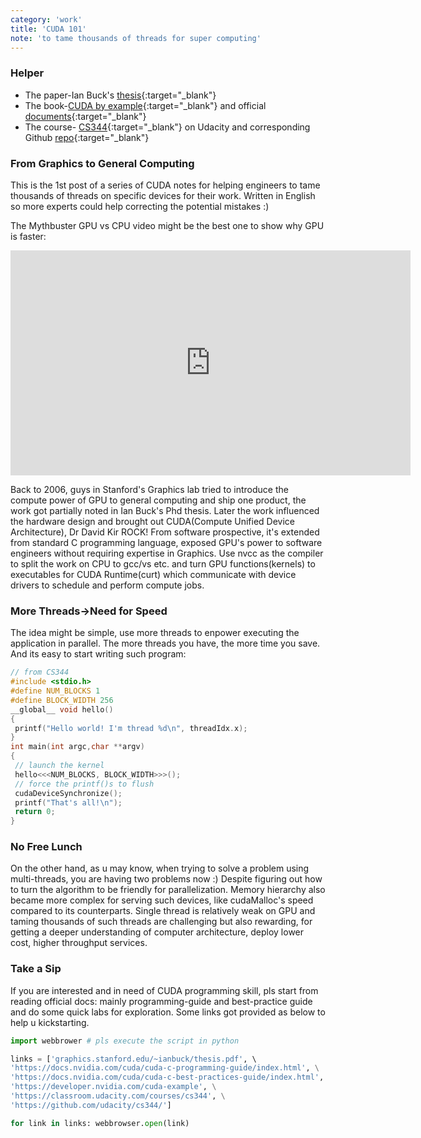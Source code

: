 ```yaml
---
category: 'work'
title: 'CUDA 101'
note: 'to tame thousands of threads for super computing'
---
```


### Helper
+ The paper-Ian Buck's [thesis](http://graphics.stanford.edu/~ianbuck/thesis.pdf){:target="_blank"}
+ The book-[CUDA by example](https://developer.nvidia.com/cuda-example){:target="_blank"} and official [documents](https://docs.nvidia.com/cuda/){:target="_blank"}
+ The course- [CS344](https://classroom.udacity.com/courses/cs344/){:target="_blank"} on Udacity and corresponding Github [repo](https://github.com/udacity/cs344/){:target="_blank"}

### From Graphics to General Computing
This is the 1st post of a series of CUDA notes for helping engineers to tame thousands of threads on specific devices for their work. Written in English so more experts could help correcting the potential mistakes :)

The Mythbuster GPU vs CPU video might be the best one to show why GPU is faster:

<iframe id="ytplayer" type="text/html" width="640" height="360"
  src="https://www.youtube.com/embed/-P28LKWTzrI?autoplay=0&origin=https://paperexplained.engineer"
  frameborder="0"></iframe>

Back to 2006, guys in Stanford's Graphics lab tried to introduce the compute power of GPU to general computing and ship one product, the work got partially noted in Ian Buck's Phd thesis. Later the work influenced the hardware design and brought out CUDA(Compute Unified Device Architecture), Dr David Kir ROCK! From software prospective, it's extended from standard C programming language, exposed GPU's power to software engineers without requiring expertise in Graphics. Use nvcc as the compiler to split the work on CPU to gcc/vs etc. and turn GPU functions(kernels) to executables for CUDA Runtime(curt) which communicate with device drivers to schedule and perform compute jobs.

### More Threads->Need for Speed
The idea might be simple, use more threads to enpower executing the application in parallel. The more threads you have, the more time you save. And its easy to start writing such program:

```c
// from CS344
#include <stdio.h> 
#define NUM_BLOCKS 1
#define BLOCK_WIDTH 256
__global__ void hello()
{
 printf("Hello world! I'm thread %d\n", threadIdx.x);
}
int main(int argc,char **argv)
{
 // launch the kernel
 hello<<<NUM_BLOCKS, BLOCK_WIDTH>>>();
 // force the printf()s to flush
 cudaDeviceSynchronize();
 printf("That's all!\n");
 return 0;
}
```

### No Free Lunch
On the other hand, as u may know, when trying to solve a problem using multi-threads, you are having two problems now :) Despite figuring out how to turn the algorithm to be friendly for parallelization. Memory hierarchy also became more complex for serving such devices, like cudaMalloc's speed compared to its counterparts. Single thread is relatively weak on GPU and taming thousands of such threads are challenging but also rewarding, for getting a deeper understanding of computer architecture, deploy lower cost, higher throughput services.

### Take a Sip
If you are interested and in need of CUDA programming skill, pls start from reading official docs: mainly programming-guide and best-practice guide and do some quick labs for exploration. Some links got provided as below to help u kickstarting.

```python
import webbrower # pls execute the script in python

links = ['graphics.stanford.edu/~ianbuck/thesis.pdf', \ 
'https://docs.nvidia.com/cuda/cuda-c-programming-guide/index.html', \
'https://docs.nvidia.com/cuda/cuda-c-best-practices-guide/index.html', \
'https://developer.nvidia.com/cuda-example', \
'https://classroom.udacity.com/courses/cs344', \
'https://github.com/udacity/cs344/']

for link in links: webbrowser.open(link)
```